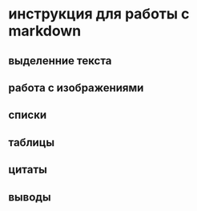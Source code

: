 # инструкция для работы с markdown

## выделенние текста

## работа с изображениями 

## списки

## таблицы

## цитаты

## выводы